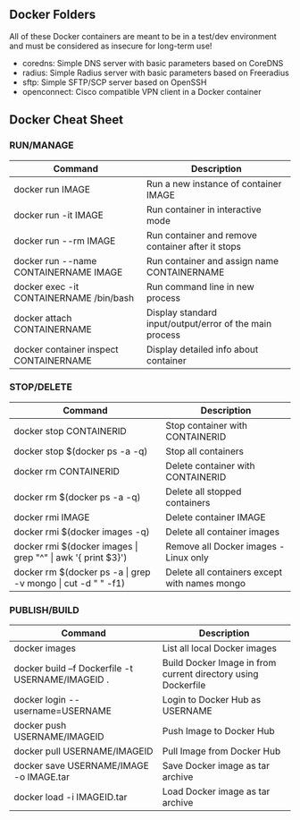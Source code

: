 ## Docker Folders

All of these Docker containers are meant to be in a test/dev environment and must be considered as insecure for long-term use!

- coredns: Simple DNS server with basic parameters based on CoreDNS
- radius: Simple Radius server with basic parameters based on Freeradius
- sftp:   Simple SFTP/SCP server based on OpenSSH
- openconnect: Cisco compatible VPN client in a Docker container

## Docker Cheat Sheet
### RUN/MANAGE
| Command | Description |
| --- | --- |
| docker run IMAGE | Run a new instance of container IMAGE |
| docker run -it IMAGE | Run container in interactive mode |
| docker run --rm IMAGE | Run container and remove container after it stops |
| docker run --name CONTAINERNAME IMAGE | Run container and assign name CONTAINERNAME |
| docker exec -it CONTAINERNAME /bin/bash | Run command line in new process   |
| docker attach CONTAINERNAME | Display standard input/output/error of the main process  |
| docker container inspect CONTAINERNAME | Display detailed info about container |

### STOP/DELETE
| Command | Description |
| --- | --- |
| docker stop CONTAINERID | Stop container with CONTAINERID |
| docker stop $(docker ps -a -q) | Stop all containers |
| docker rm CONTAINERID | Delete container with CONTAINERID |
| docker rm $(docker ps -a -q) | Delete all stopped containers |
| docker rmi IMAGE | Delete container IMAGE |
| docker rmi $(docker images -q) | Delete all container images |
| docker rmi $(docker images \| grep "^<none>" \| awk '{ print $3}') | Remove all <none> Docker images - Linux only |
| docker rm $(docker ps -a \| grep -v mongo \| cut -d " " -f1)  | Delete all containers except with names mongo |
### PUBLISH/BUILD
| Command | Description |
| --- | --- |
| docker images | List all local Docker images |
| docker build –f  Dockerfile -t USERNAME/IMAGEID . | Build Docker Image in from current directory using Dockerfile |
| docker login --username=USERNAME | Login to Docker Hub as USERNAME|
| docker push USERNAME/IMAGEID | Push Image to Docker Hub |
| docker pull USERNAME/IMAGEID | Pull Image from Docker Hub |
| docker save USERNAME/IMAGE -o IMAGE.tar | Save Docker image as tar archive |
| docker load -i IMAGEID.tar | Load Docker image as tar archive |
